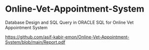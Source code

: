 # Online-Vet-Appointment-System
Database Design and SQL Query in ORACLE SQL for Online Vet Appointment System

https://github.com/asif-kabir-emon/Online-Vet-Appointment-System/blob/main/Report.pdf
